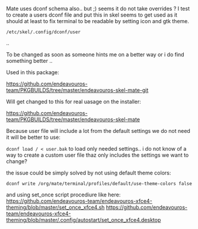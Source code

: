 Mate uses dconf schema also.. but ;) seems it do not take overrides ?
I test to create a users dconf file and put this in skel seems to get used as it should at least to fix terminal to be readable by setting icon and gtk theme.

`/etc/skel/.config/dconf/user`

..

To be changed as soon as someone hints me on a better way or i do find something better .. 

Used in this package:

https://github.com/endeavouros-team/PKGBUILDS/tree/master/endeavouros-skel-mate-git

Will get changed to this for real uasage on the installer:

https://github.com/endeavouros-team/PKGBUILDS/tree/master/endeavouros-skel-mate


Because user file will include a lot from the default settings we do not need it will be better to use:

`dconf load / < user.bak` to load only needed settings.. i do not know of a way to create a custom user file thaz only includes the settings we want to change?


the issue could be simply solved by not using default theme colors:

`dconf write /org/mate/terminal/profiles/default/use-theme-colors false`

and using set_once script procediure like here:
https://github.com/endeavouros-team/endeavouros-xfce4-theming/blob/master/set_once_xfce4.sh
https://github.com/endeavouros-team/endeavouros-xfce4-theming/blob/master/.config/autostart/set_once_xfce4.desktop

